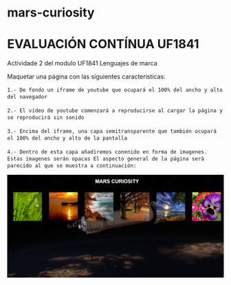 # mars-curiosity

# EVALUACIÓN CONTÍNUA UF1841

Actividade 2 del modulo UF1841 Lenguajes de marca

Maquetar una página con las siguientes características:

	1.- De fondo un iframe de youtube que ocupará el 100% del ancho y alto del navegador

	2.- El vídeo de youtube comenzará a reproducirse al cargar la página y se reproducirá sin sonido

	3.- Encima del iframe, una capa semitransparente que también ocupará el 100% del ancho y alto de la pantalla

	4.- Dentro de esta capa añadiremos conenido en forma de imagenes. Estas imagenes serán opacas El aspecto general de la página será parecido al que se muestra a continuación:

![Mars Curiosity](https://github.com/carlos-sousa-aerospace/mars-curiosity/blob/main/Image/MarsCuriosityImage.png)
